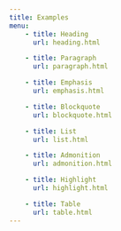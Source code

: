 ```yaml
---
title: Examples
menu:
    - title: Heading
      url: heading.html

    - title: Paragraph
      url: paragraph.html

    - title: Emphasis
      url: emphasis.html

    - title: Blockquote
      url: blockquote.html

    - title: List
      url: list.html

    - title: Admonition
      url: admonition.html

    - title: Highlight
      url: highlight.html

    - title: Table
      url: table.html
---
```

